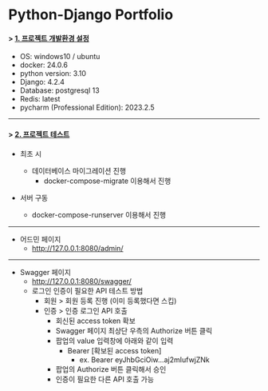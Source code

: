 # Python-Django Portfolio

#### > [1. 프로젝트 개발환경 설정](#toc_10)
* OS: windows10 / ubuntu
* docker: 24.0.6
* python version: 3.10
* Django: 4.2.4
* Database: postgresql 13
* Redis: latest
* pycharm (Professional Edition): 2023.2.5 
---
#### > [2. 프로젝트 테스트](#toc_10)
* 최초 시
  * 데이터베이스 마이그레이션 진행
    - docker-compose-migrate 이용해서 진행

* 서버 구동
  * docker-compose-runserver 이용해서 진행
---
* 어드민 페이지
  * http://127.0.0.1:8080/admin/
---
* Swagger 페이지
  * http://127.0.0.1:8080/swagger/
  * 로그인 인증이 필요한 API 테스트 방법
    * 회원 > 회원 등록 진행 (이미 등록했다면 스킵)
    * 인증 > 인증 로그인 API 호출
      * 회신된 access token 확보
      * Swagger 페이지 최상단 우측의 Authorize 버튼 클릭
      * 팝업의 value 입력창에 아래와 같이 입력
        * Bearer [확보된 access token]
          * ex. Bearer eyJhbGciOiw...aj2mIufwjZNk
      * 팝업의 Authorize 버튼 클릭해서 승인
      * 인증이 필요한 다른 API 호출 가능